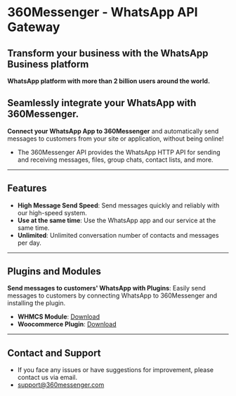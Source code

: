# 360Messenger - WhatsApp API Gateway

## Transform your business with the WhatsApp Business platform

**WhatsApp platform with more than 2 billion users around the world.**
## Seamlessly integrate your WhatsApp with 360Messenger.

**Connect your WhatsApp App to 360Messenger** and automatically send messages to customers from your site or application, without being online!
* The 360Messenger API provides the WhatsApp HTTP API for sending and receiving messages, files, group chats, contact lists, and more.

_ _ _ _

## Features

* **High Message Send Speed**: Send messages quickly and reliably with our high-speed system.
* **Use at the same time**: Use the WhatsApp app and our service at the same time.
* **Unlimited**: Unlimited conversation number of contacts and messages per day.

_ _ _ _

## Plugins and Modules
**Send messages to customers' WhatsApp with Plugins**: Easily send messages to customers by connecting WhatsApp to 360Messenger and installing the plugin.

* **WHMCS Module**: [Download](https://360messenger.com/en/lab/whmcs-whatsapp-notify/)
* **Woocommerce Plugin**: [Download](https://360messenger.com/en/lab/)

_ _ _ _

## Contact and Support

* If you face any issues or have suggestions for improvement, please contact us via email.
* support@360messenger.com
